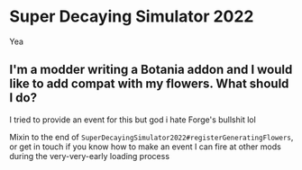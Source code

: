 # Super Decaying Simulator 2022

Yea

## I'm a modder writing a Botania addon and I would like to add compat with my flowers. What should I do?

I tried to provide an event for this but god i hate Forge's bullshit lol

Mixin to the end of `SuperDecayingSimulator2022#registerGeneratingFlowers`, or get in touch if you know how to make an event I can fire at other mods during the very-very-early loading process